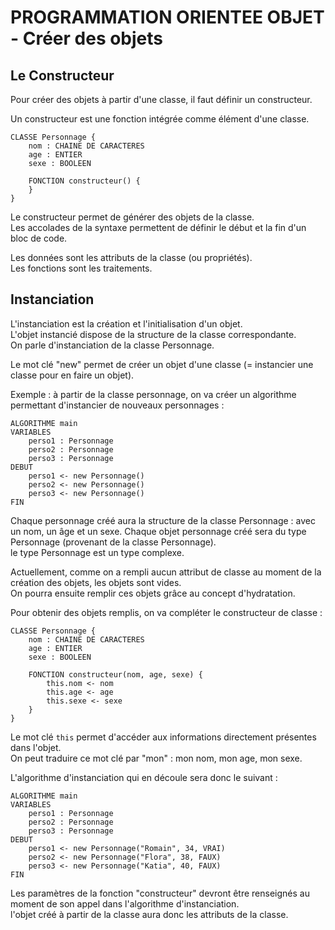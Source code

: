 # PROGRAMMATION ORIENTEE OBJET - Créer des objets

## Le Constructeur

Pour créer des objets à partir d'une classe, il faut définir un constructeur.

Un constructeur est une fonction intégrée comme élément d'une classe.

```
CLASSE Personnage {
    nom : CHAINE DE CARACTERES
    age : ENTIER
    sexe : BOOLEEN
    
    FONCTION constructeur() {
    }
}
```

Le constructeur permet de générer des objets de la classe.<br>
Les accolades de la syntaxe permettent de définir le début et la fin d'un bloc de code.<br>

Les données sont les attributs de la classe (ou propriétés).<br>
Les fonctions sont les traitements.

## Instanciation

L'instanciation est la création et l'initialisation d'un objet.<br>
L'objet instancié dispose de la structure de la classe correspondante.<br>
On parle d'instanciation de la classe Personnage.<br>

Le mot clé "new" permet de créer un objet d'une classe (= instancier une classe pour en faire un objet).<br>

Exemple : à partir de la classe personnage, on va créer un algorithme permettant d'instancier de nouveaux personnages :
```
ALGORITHME main
VARIABLES
    perso1 : Personnage
    perso2 : Personnage
    perso3 : Personnage
DEBUT
    perso1 <- new Personnage()
    perso2 <- new Personnage()
    perso3 <- new Personnage()
FIN
```
Chaque personnage créé aura la structure de la classe Personnage : avec un nom, un âge et un sexe.
Chaque objet personnage créé sera du type Personnage (provenant de la classe Personnage).<br>
le type Personnage est un type complexe.<br>

Actuellement, comme on a rempli aucun attribut de classe au moment de la création des objets, les objets sont vides.<br>
On pourra ensuite remplir ces objets grâce au concept d'hydratation.<br>

Pour obtenir des objets remplis, on va compléter le constructeur de classe :
```
CLASSE Personnage {
    nom : CHAINE DE CARACTERES
    age : ENTIER
    sexe : BOOLEEN
    
    FONCTION constructeur(nom, age, sexe) {
        this.nom <- nom
        this.age <- age
        this.sexe <- sexe
    }
}
```
Le mot clé `this` permet d'accéder aux informations directement présentes dans l'objet.<br>
On peut traduire ce mot clé par "mon" : mon nom, mon age, mon sexe.

L'algorithme d'instanciation qui en découle sera donc le suivant :
```
ALGORITHME main
VARIABLES
    perso1 : Personnage
    perso2 : Personnage
    perso3 : Personnage
DEBUT
    perso1 <- new Personnage("Romain", 34, VRAI)
    perso2 <- new Personnage("Flora", 38, FAUX)
    perso3 <- new Personnage("Katia", 40, FAUX)
FIN
```
Les paramètres de la fonction "constructeur" devront être renseignés au moment de son appel dans l'algorithme d'instanciation.<br>
l'objet créé à partir de la classe aura donc les attributs de la classe.
